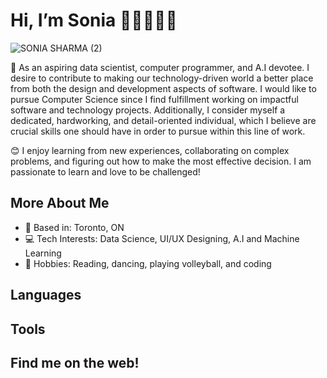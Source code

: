 # Hi, I’m Sonia 👋🏽👩🏽‍💻
![SONIA SHARMA (2)](https://user-images.githubusercontent.com/71413895/186253846-0a7ac684-fdee-4ee9-af1a-02e22476d2f2.png)

🌱 As an aspiring data scientist, computer programmer, and A.I devotee. I desire to contribute to making our technology-driven world a better place from both the design and development aspects of software. I would like to pursue Computer Science since I find fulfillment working on impactful software and technology projects. Additionally, I consider myself a dedicated, hardworking, and detail-oriented individual, which I believe are crucial skills one should have in order to pursue within this line of work.


😊 I enjoy learning from new experiences, collaborating on complex problems, and figuring out how to make the most effective decision. I am passionate to learn and love to be challenged!

## More About Me
- 📍 Based in: Toronto, ON
- 💻 Tech Interests: Data Science, UI/UX Designing, A.I and Machine Learning
- 👀 Hobbies: Reading, dancing, playing volleyball, and coding

## Languages 

## Tools

## Find me on the web!

<!---
soniasharma12/soniasharma12 is a ✨ special ✨ repository because its `README.md` (this file) appears on your GitHub profile.
You can click the Preview link to take a look at your changes.
--->
